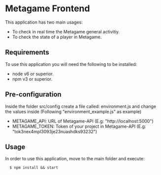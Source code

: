 # Metagame Frontend

This application has two main usages:
 - To check in real time the Metagame general activitiy.
 - To check the state of a player in Metagame.

## Requirements
To use this application you will need the following to be installed:

 - node v6 or superior.
 - npm v3 or superior.

## Pre-configuration
 Inside the folder src/config create a file called: environment.js and change the values inside (Following "environment_example.js" as example)

 - METAGAME_API: URL of Metagame-API (E.g: "http://localhost:5000")
 - METAGAME_TOKEN: Token of your project in Metagame-API (E.g: "tok3nex4mpl3093je23nuashdks93232")

## Usage

In order to use this application, move to the main folder and execute:

```
  $ npm install && start

```
